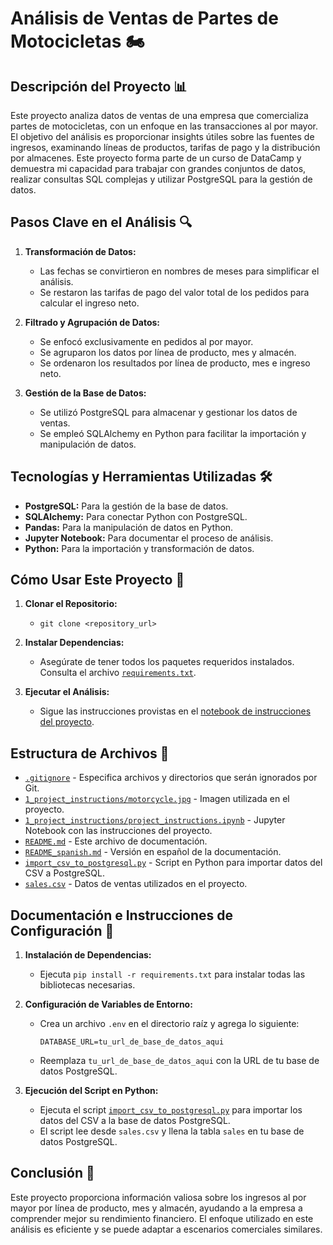 # Análisis de Ventas de Partes de Motocicletas 🏍️

## Descripción del Proyecto 📊

Este proyecto analiza datos de ventas de una empresa que comercializa partes de motocicletas, con un enfoque en las transacciones al por mayor. El objetivo del análisis es proporcionar insights útiles sobre las fuentes de ingresos, examinando líneas de productos, tarifas de pago y la distribución por almacenes. Este proyecto forma parte de un curso de DataCamp y demuestra mi capacidad para trabajar con grandes conjuntos de datos, realizar consultas SQL complejas y utilizar PostgreSQL para la gestión de datos.

## Pasos Clave en el Análisis 🔍

1. **Transformación de Datos:**

   - Las fechas se convirtieron en nombres de meses para simplificar el análisis.
   - Se restaron las tarifas de pago del valor total de los pedidos para calcular el ingreso neto.

2. **Filtrado y Agrupación de Datos:**

   - Se enfocó exclusivamente en pedidos al por mayor.
   - Se agruparon los datos por línea de producto, mes y almacén.
   - Se ordenaron los resultados por línea de producto, mes e ingreso neto.

3. **Gestión de la Base de Datos:**
   - Se utilizó PostgreSQL para almacenar y gestionar los datos de ventas.
   - Se empleó SQLAlchemy en Python para facilitar la importación y manipulación de datos.

## Tecnologías y Herramientas Utilizadas 🛠️

- **PostgreSQL:** Para la gestión de la base de datos.
- **SQLAlchemy:** Para conectar Python con PostgreSQL.
- **Pandas:** Para la manipulación de datos en Python.
- **Jupyter Notebook:** Para documentar el proceso de análisis.
- **Python:** Para la importación y transformación de datos.

## Cómo Usar Este Proyecto 🚀

1. **Clonar el Repositorio:**

   - `git clone <repository_url>`

2. **Instalar Dependencias:**

   - Asegúrate de tener todos los paquetes requeridos instalados. Consulta el archivo [`requirements.txt`](./requirements.txt).

3. **Ejecutar el Análisis:**
   - Sigue las instrucciones provistas en el [notebook de instrucciones del proyecto](./1_project_instructions/project_instructions.ipynb).

## Estructura de Archivos 📁

- [`.gitignore`](./.gitignore) - Especifica archivos y directorios que serán ignorados por Git.
- [`1_project_instructions/motorcycle.jpg`](./1_project_instructions/motorcycle.jpg) - Imagen utilizada en el proyecto.
- [`1_project_instructions/project_instructions.ipynb`](./1_project_instructions/project_instructions.ipynb) - Jupyter Notebook con las instrucciones del proyecto.
- [`README.md`](./README.md) - Este archivo de documentación.
- [`README_spanish.md`](./README_spanish.md) - Versión en español de la documentación.
- [`import_csv_to_postgresql.py`](./import_csv_to_postgresql.py) - Script en Python para importar datos del CSV a PostgreSQL.
- [`sales.csv`](./sales.csv) - Datos de ventas utilizados en el proyecto.

## Documentación e Instrucciones de Configuración 📑

1. **Instalación de Dependencias:**

   - Ejecuta `pip install -r requirements.txt` para instalar todas las bibliotecas necesarias.

2. **Configuración de Variables de Entorno:**

   - Crea un archivo `.env` en el directorio raíz y agrega lo siguiente:
     ```plaintext
     DATABASE_URL=tu_url_de_base_de_datos_aqui
     ```
   - Reemplaza `tu_url_de_base_de_datos_aqui` con la URL de tu base de datos PostgreSQL.

3. **Ejecución del Script en Python:**
   - Ejecuta el script [`import_csv_to_postgresql.py`](./import_csv_to_postgresql.py) para importar los datos del CSV a la base de datos PostgreSQL.
   - El script lee desde `sales.csv` y llena la tabla `sales` en tu base de datos PostgreSQL.

## Conclusión 🎯

Este proyecto proporciona información valiosa sobre los ingresos al por mayor por línea de producto, mes y almacén, ayudando a la empresa a comprender mejor su rendimiento financiero. El enfoque utilizado en este análisis es eficiente y se puede adaptar a escenarios comerciales similares.
